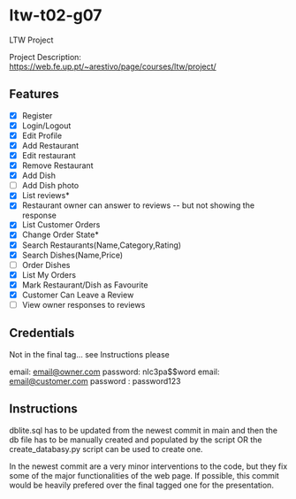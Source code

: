 # ltw-t02-g07

LTW Project

Project Description: https://web.fe.up.pt/~arestivo/page/courses/ltw/project/


## Features

- [x] Register
- [x] Login/Logout
- [x] Edit Profile
- [x] Add Restaurant
- [x] Edit restaurant
- [x] Remove Restaurant
- [x] Add Dish
- [ ] Add Dish photo
- [x] List reviews*
- [x] Restaurant owner can answer to reviews -- but not showing the response
- [x] List Customer Orders
- [x] Change Order State*
- [x] Search Restaurants(Name,Category,Rating)
- [x] Search Dishes(Name,Price)
- [ ] Order Dishes
- [x] List My Orders
- [x] Mark Restaurant/Dish as Favourite
- [x] Customer Can Leave a Review
- [ ] View owner responses to reviews

## Credentials

Not in the final tag... see Instructions please

email: email@owner.com password: nIc3pa$$word
email: email@customer.com password : password123

## Instructions

dblite.sql has to be updated from the newest commit in main
and then the db file has to be manually created and populated by the script OR the 
create_databasy.py script can be used to create one.

In the newest commit are a very minor interventions to the code, but they fix some of
the major functionalities of the web page. If possible, this commit would be heavily prefered
over the final tagged one for the presentation.

